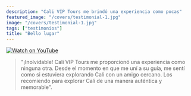 ```yaml
---
description: "Cali VIP Tours me brindó una experiencia como pocas"
featured_image: "/covers/testimonial-1.jpg"
image: "/covers/testimonial-1.jpg"
tags: ["testimonios"]
title: "Bello lugar"
---
```


[![Watch on YouTube](https://i.imgur.com/jBv0ghB.jpg)](../testimonial-1/testimonial-1.html)

> "¡Inolvidable! Cali VIP Tours me proporcionó una experiencia como ninguna otra. Desde el momento en que me uní a su guía, me sentí como si estuviera explorando Cali con un amigo cercano. Los recomiendo para explorar Cali de una manera auténtica y memorable".